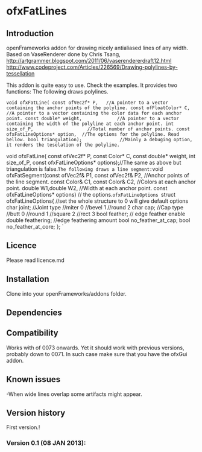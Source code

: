 ofxFatLines
===========

Introduction
------------
openFrameworks addon for drawing nicely antialiased lines of any width.
Based on VaseRenderer done by Chris Tsang,
http://artgrammer.blogspot.com/2011/06/vaserendererdraft12.html
http://www.codeproject.com/Articles/226569/Drawing-polylines-by-tessellation

This addon is quite easy to use.
Check the examples.
It provides two functions:
The following draws polylines.

`void ofxFatLine( const ofVec2f* P,   //A pointer to a vector containing the anchor points of the polyline.
	const ofFloatColor* C,			  //A pointer to a vector containing the color data for each anchor point.
 	const double* weight,			  //A pointer to a vector containing the width of the polyline at each anchor point.
  	int size_of_P, 					  //Total number of anchor points.
  	const ofxFatLineOptions* option,  //The options for the polyline. Read bellow.
  	bool triangulation);		 	  //Mainly a debuging option, it renders the teselation of the polyline.`
  	
void ofxFatLine( const ofVec2f* P, const Color* C, const double* weight, int size_of_P, const ofxFatLineOptions* options);//The same as above but triangulation is false.`
The following draws a line segment:
`void ofxFatSegment(const ofVec2f& P1, const ofVec2f& P2, 	//Anchor points of the line segment.
						  const Color& C1, const Color& C2, //Colors at each anchor point.
						  double W1,double W2,				//Width at each anchor point.
						  const ofxFatLineOptions* options) // the options.`
ofxFatLineOptions 
`struct ofxFatLineOptions{	//set the whole structure to 0 will give default options
	char joint; 		//Joint type 
						//miter 0
						//bevel 1
						//round 2
	char cap;   		//Cap type
						//butt   0
						//round  1
						//square 2
						//rect   3
	bool feather; 		// edge feather enable
	double feathering;  //edge feathering amount 
	bool no_feather_at_cap;
	bool no_feather_at_core;
	};
`

Licence
-------
Please read licence.md

Installation
------------
Clone into your openFrameworks/addons folder.

Dependencies
------------

Compatibility
------------
Works with of 0073 onwards. Yet it should work with previous versions, probably down to 0071. In such case make sure that you have the ofxGui addon.

Known issues
------------
-When wide lines overlap some artifacts might appear.

Version history
------------
First version.!

### Version 0.1 (08 JAN 2013): 


